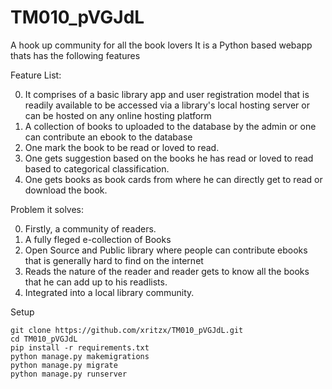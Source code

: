 # TM010_pVGJdL
A hook up community for all the book lovers
It is a Python based webapp thats has the following features

Feature List:

0) It comprises of a basic library app and user registration model that is readily available to be accessed via a 
  library's local hosting server or can be hosted on any online hosting platform
1) A collection of books to uploaded to the database by the admin or one can contribute an ebook to the database
2) One mark the book to be read or loved to read.
3) One gets suggestion based on the books he has read or loved to read based to categorical classification.
4) One gets books as book cards from where he can directly get to read or download the book.

Problem it solves:

0) Firstly, a community of readers.
1) A fully fleged e-collection of Books
2) Open Source and Public library where people can contribute ebooks that is generally hard to find on the internet
3) Reads the nature of the reader and reader gets to know all the books that he can add up to his readlists.
4) Integrated into a local library community.

Setup
```
git clone https://github.com/xritzx/TM010_pVGJdL.git
cd TM010_pVGJdL
pip install -r requirements.txt
python manage.py makemigrations
python manage.py migrate
python manage.py runserver 
```

